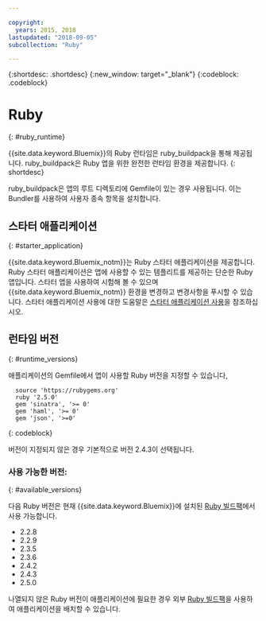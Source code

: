 ```yaml
---

copyright:
  years: 2015, 2018
lastupdated: "2018-09-05"
subcollection: "Ruby"

---
```


{:shortdesc: .shortdesc}
{:new_window: target="_blank"}
{:codeblock: .codeblock}

# Ruby
{: #ruby_runtime}

{{site.data.keyword.Bluemix}}의 Ruby 런타임은 ruby_buildpack을 통해 제공됩니다.
ruby_buildpack은 Ruby 앱을 위한 완전한 런타임 환경을 제공합니다.
{: shortdesc}

ruby_buildpack은 앱의 루트 디렉토리에 Gemfile이 있는 경우 사용됩니다. 이는 Bundler를 사용하여 사용자 종속 항목을 설치합니다.

## 스타터 애플리케이션
{: #starter_application}

{{site.data.keyword.Bluemix_notm}}는 Ruby 스타터 애플리케이션을 제공합니다.  Ruby 스타터 애플리케이션은 앱에 사용할 수 있는 템플리트를 제공하는 단순한 Ruby 앱입니다. 스타터 앱을 사용하여 시험해 볼 수 있으며 {{site.data.keyword.Bluemix_notm}} 환경을 변경하고 변경사항을 푸시할 수
있습니다.  스타터 애플리케이션 사용에 대한 도움말은 [스타터 애플리케이션 사용](../common/starter_app_usage.html)을 참조하십시오.

## 런타임 버전
{: #runtime_versions}

애플리케이션의 Gemfile에서 앱이 사용할 Ruby 버전을 지정할 수 있습니다,

```
  source 'https://rubygems.org'
  ruby '2.5.0'
  gem 'sinatra', '>= 0'
  gem 'haml', '>= 0'
  gem 'json', '>=0'
```
{: codeblock}

버전이 지정되지 않은 경우 기본적으로 버전 2.4.3이 선택됩니다.

### 사용 가능한 버전:
{: #available_versions}

다음 Ruby 버전은 현재
{{site.data.keyword.Bluemix}}에 설치된 [Ruby 빌드팩](https://github.com/cloudfoundry/ruby-buildpack/releases/tag/v1.7.15)에서
사용 가능합니다.

* 2.2.8
* 2.2.9
* 2.3.5
* 2.3.6
* 2.4.2
* 2.4.3
* 2.5.0

나열되지 않은 Ruby 버전이 애플리케이션에 필요한 경우
외부
[Ruby 빌드팩](https://github.com/cloudfoundry/ruby-buildpack)을
사용하여 애플리케이션을 배치할 수 있습니다.
